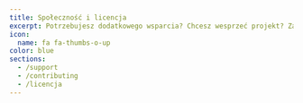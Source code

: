 ```yaml
---
title: Społeczność i licencja
excerpt: Potrzebujesz dodatkowego wsparcia? Chcesz wesprzeć projekt? Zajrzyj do tej sekcji
icon:
  name: fa fa-thumbs-o-up
color: blue
sections:
  - /support
  - /contributing
  - /licencja
---
```

